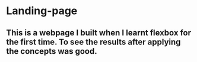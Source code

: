 # Landing-page
## This is a webpage I built when I learnt flexbox for the first time. To see the results after applying the concepts was good.